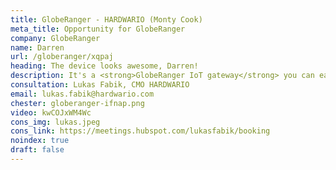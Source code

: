 ```yaml
---
title: GlobeRanger - HARDWARIO (Monty Cook)
meta_title: Opportunity for GlobeRanger
company: GlobeRanger
name: Darren
url: /globeranger/xqpaj
heading: The device looks awesome, Darren!
description: It's a <strong>GlobeRanger IoT gateway</strong> you can easily customize and configure to use in IoT projects for your customers.<br/><br/>Interested?
consultation: Lukas Fabik, CMO HARDWARIO
email: lukas.fabik@hardwario.com
chester: globeranger-ifnap.png
video: kwCOJxWM4Wc
cons_img: lukas.jpeg
cons_link: https://meetings.hubspot.com/lukasfabik/booking
noindex: true
draft: false
---
```

